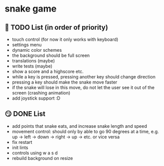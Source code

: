 # snake game

## 🥺 TODO List (in order of priority)
- touch control (for now it only works with keyboard)
- settings menu
- dynamic color schemes
- the background should be full screen 
- translations (maybe)
- write tests (maybe)
- show a score and a highscore etc.
- while a key is pressed, pressing another key should change direction
- pressing a key should make the snake move faster
- if the snake will lose in this move, do not let the user see it out of the screen (crashing animation)
- add joystick support :D

## 😏 DONE List 
- add points that snake eats, and increase snake length and speed 
- movement control: should only by able to go 90 degrees at a time, e.g. up -> left -> down -> right -> up -> etc. or vice versa
- fix restart
- init lints
- controls using w a s d
- rebuild background on resize
